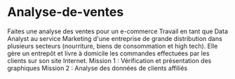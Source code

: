 # Analyse-de-ventes
Faites une analyse des ventes pour un e-commerce
Travail en tant que Data Analyst au service Marketing d'une entreprise de grande distribution dans plusieurs secteurs (nourriture, biens de consommation 
et high tech). Elle gère un entrepôt et livre à domicile les commandes effectuées par les clients sur son site Internet.
Mission 1 : Vérification et présentation des graphiques
Mission 2 : Analyse des données de clients affiliés
